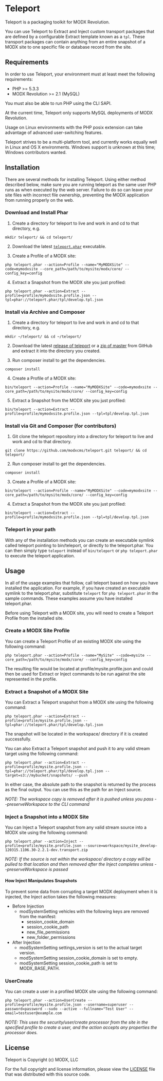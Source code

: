 # Teleport

Teleport is a packaging toolkit for MODX Revolution.

You can use Teleport to Extract and Inject custom transport packages that are defined by a configurable Extract template known as a `tpl`. These transport packages can contain anything from an entire snapshot of a MODX site to one specific file or database record from the site.


## Requirements

In order to use Teleport, your environment must at least meet the following requirements:

* PHP >= 5.3.3
* MODX Revolution >= 2.1 (MySQL)

You must also be able to run PHP using the CLI SAPI.

At the current time, Teleport only supports MySQL deployments of MODX Revolution.

Usage on Linux environments with the PHP posix extension can take advantage of advanced user-switching features.

Teleport strives to be a multi-platform tool, and currently works equally well in Linux and OS X environments. Windows support is unknown at this time; Windows contributors wanted.


## Installation

There are several methods for installing Teleport. Using either method described below, make sure you are running teleport as the same user PHP runs as when executed by the web server. Failure to do so can leave your site files with incorrect file ownership, preventing the MODX application from running properly on the web.

### Download and Install Phar

1. Create a directory for teleport to live and work in and cd to that directory, e.g.

`mkdir teleport/ && cd teleport/`

2. Download the latest [`teleport.phar`](http://modx.s3.amazonaws.com/releases/teleport/teleport.phar "teleport.phar") executable.

3. Create a Profile of a MODX site:

`php teleport.phar --action=Profile --name="MyMODXSite" --code=mymodxsite --core_path=/path/to/mysite/modx/core/ --config_key=config`

4. Extract a Snapshot from the MODX site you just profiled:

`php teleport.phar --action=Extract --profile=profile/mymodxsite.profile.json --tpl=phar://teleport.phar/tpl/develop.tpl.json`


### Install via Archive and Composer

1. Create a directory for teleport to live and work in and cd to that directory, e.g.

`mkdir ~/teleport/ && cd ~/teleport/`

2. Download the latest [release of teleport](https://github.com/modxcms/teleport/releases "Teleport releases") or a [zip of master](https://github.com/modxcms/teleport/archive/master.zip "zip of master branch") from GitHub and extract it into the directory you created.

3. Run composer install to get the dependencies.

`composer install`

4. Create a Profile of a MODX site:

`bin/teleport --action=Profile --name="MyMODXSite" --code=mymodxsite --core_path=/path/to/mysite/modx/core/ --config_key=config`

5. Extract a Snapshot from the MODX site you just profiled:

`bin/teleport --action=Extract --profile=profile/mymodxsite.profile.json --tpl=tpl/develop.tpl.json`


### Install via Git and Composer (for contributors)

1. Git clone the teleport repository into a directory for teleport to live and work and cd to that directory.

`git clone https://github.com/modxcms/teleport.git teleport/ && cd teleport/`

2. Run composer install to get the dependencies.

`composer install`

3. Create a Profile of a MODX site:

`bin/teleport --action=Profile --name="MyMODXSite" --code=mymodxsite --core_path=/path/to/mysite/modx/core/ --config_key=config`

4. Extract a Snapshot from the MODX site you just profiled:

`bin/teleport --action=Extract --profile=profile/mymodxsite.profile.json --tpl=tpl/develop.tpl.json`


### Teleport in your path

With any of the installation methods you can create an executable symlink called teleport pointing to bin/teleport, or directly to the teleport.phar. You can then simply type `teleport` instead of `bin/teleport` or `php teleport.phar` to execute the teleport application.

## Usage

In all of the usage examples that follow, call teleport based on how you have installed the application. For example, if you have created an executable symlink to the teleport.phar, substitute `teleport` for `php teleport.phar` in the sample commands. These examples assume you have installed teleport.phar.

Before using Teleport with a MODX site, you will need to create a Teleport Profile from the installed site.

### Create a MODX Site Profile

You can create a Teleport Profile of an existing MODX site using the following command:

    php teleport.phar --action=Profile --name="MySite" --code=mysite --core_path=/path/to/mysite/modx/core/ --config_key=config

The resulting file would be located at profile/mysite.profile.json and could then be used for Extract or Inject commands to be run against the site represented in the profile.

### Extract a Snapshot of a MODX Site

You can Extract a Teleport snapshot from a MODX site using the following command:

    php teleport.phar --action=Extract --profile=profile/mysite.profile.json --tpl=phar://teleport.phar/tpl/develop.tpl.json

The snapshot will be located in the workspace/ directory if it is created successfully.

You can also Extract a Teleport snapshot and push it to any valid stream target using the following command:

    php teleport.phar --action=Extract --profile=profile/mysite.profile.json --tpl=phar://teleport.phar/tpl/develop.tpl.json --target=s3://mybucket/snapshots/ --push

In either case, the absolute path to the snapshot is returned by the process as the final output. You can use this as the path for an Inject source.

_NOTE: The workspace copy is removed after it is pushed unless you pass --preserveWorkspace to the CLI command_

### Inject a Snapshot into a MODX Site

You can Inject a Teleport snapshot from any valid stream source into a MODX site using the following command:

    php teleport.phar --action=Inject --profile=profile/mysite.profile.json --source=workspace/mysite_develop-120315.1106.30-2.2.1-dev.transport.zip

_NOTE: If the source is not within the workspace/ directory a copy will be pulled to that location and then removed after the Inject completes unless --preserveWorkspace is passed_

#### How Inject Manipulates Snapshots

To prevent some data from corrupting a target MODX deployment when it is injected, the Inject action takes the following measures:

* Before Injection
    * modSystemSetting vehicles with the following keys are removed from the manifest:
        * session_cookie_domain
        * session_cookie_path
        * new_file_permissions
        * new_folder_permissions
* After Injection
    * modSystemSetting settings_version is set to the actual target version.
    * modSystemSetting session_cookie_domain is set to empty.
    * modSystemSetting session_cookie_path is set to MODX_BASE_PATH.

### UserCreate

You can create a user in a profiled MODX site using the following command:

    php teleport.phar --action=UserCreate --profile=profile/mysite.profile.json --username=superuser --password=password --sudo --active --fullname="Test User" --email=testuser@example.com

_NOTE: This uses the security/user/create processor from the site in the specified profile to create a user, and the action accepts any properties the processor does._


## License

Teleport is Copyright (c) MODX, LLC

For the full copyright and license information, please view the [LICENSE](./LICENSE "LICENSE") file that was distributed with this source code.
